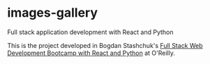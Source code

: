 # images-gallery
Full stack application development with React and Python

This is the project developed in Bogdan Stashchuk's [Full Stack Web Development Bootcamp with React and Python](https://learning.oreilly.com/videos/full-stack-web/9781801811040/) at O'Reilly.


